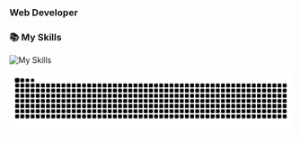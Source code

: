 <!--
 * @Author: matiastang
 * @Date: 2023-05-22 17:25:26
 * @LastEditors: matiastang
 * @LastEditTime: 2023-05-31 17:02:26
 * @FilePath: /matiastang/README.md
 * @Description: GitHub profile
-->
### Web Developer

<!--
**matiastang/matiastang** is a ✨ _special_ ✨ repository because its `README.md` (this file) appears on your GitHub profile.

Here are some ideas to get you started:

- 🔭 I’m currently working on ...
- 🌱 I’m currently learning ...
- 👯 I’m looking to collaborate on ...
- 🤔 I’m looking for help with ...
- 💬 Ask me about ...
- 📫 How to reach me: ...
- 😄 Pronouns: ...
- ⚡ Fun fact: ...
-->

### 📚 My Skills

![My Skills](https://skillicons.dev/icons?perline=15&i=react,vue,vite,webpack,js,ts,html,css,sass,svg,babel,bootstrap,redux,svelte,jquery,github,gitlab,git,vscode,docker,kubernetes,stackoverflow,vim,redis,mysql,md,nodejs,python,linux,bash,nginx,swift,go,sqlite,laravel,mongodb,postman)	

<!-- ![matiastang github stats](https://github-readme-stats.vercel.app/api?username=matiastang&theme=github) -->

<picture>
  <source media="(prefers-color-scheme: dark)" srcset="https://github.com/matiastang/matiastang/blob/output/github-snake-dark.svg" />
  <source media="(prefers-color-scheme: light)" srcset="https://github.com/matiastang/matiastang/blob/output/github-snake.svg" />
  <img alt="github-snake" src="https://github.com/matiastang/matiastang/blob/output/github-snake.svg" />
</picture>